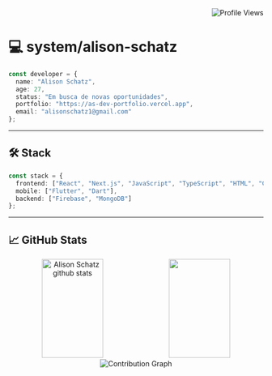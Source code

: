 <!-- README.md -->
<div align="right">
  <img src="https://komarev.com/ghpvc/?username=alisonschatz&color=6FA4FC&style=flat-square&label=Profile+Views" alt="Profile Views" />
</div>

# 💻 system/alison-schatz

```ts
const developer = {
  name: "Alison Schatz",
  age: 27,
  status: "Em busca de novas oportunidades",
  portfolio: "https://as-dev-portfolio.vercel.app",
  email: "alisonschatz1@gmail.com"
};
```

---

## 🛠️ Stack

```ts
const stack = {
  frontend: ["React", "Next.js", "JavaScript", "TypeScript", "HTML", "CSS", "Sass", "Tailwind"],
  mobile: ["Flutter", "Dart"],
  backend: ["Firebase", "MongoDB"]
};
```

---

## 📈 GitHub Stats

<div align="center">
  <img width="49%" height="195px" src="https://github-readme-stats.vercel.app/api?username=alisonschatz&show_icons=true&count_private=true&hide_border=true&title_color=6FA4FC&icon_color=6FA4FC&text_color=c9d1d9&bg_color=0d1117" alt="Alison Schatz github stats" /> 
  <img width="49%" height="195px" src="https://github-readme-stats.vercel.app/api/top-langs/?username=alisonschatz&layout=compact&hide_border=true&title_color=6FA4FC&text_color=c9d1d9&bg_color=0d1117" />
</div>

<div align="center">
  <img src="https://github-readme-activity-graph.vercel.app/graph?username=alisonschatz&theme=react-dark&hide_border=true&area=true" alt="Contribution Graph" />
</div>

